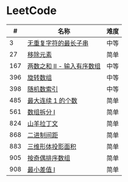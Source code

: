 LeetCode
========

| #   | 名称                                                                                                | 难度 |
|-----|---------------------------------------------------------------------------------------------------|----|
| 3   | [无重复字符的最长子串](https://leetcode-cn.com/problems/longest-substring-without-repeating-characters/)    | 中等 |
| 27  | [移除元素](https://leetcode-cn.com/problems/remove-element/)    | 简单 |
| 167 | [两数之和 II - 输入有序数组](https://leetcode-cn.com/problems/two-sum-ii-input-array-is-sorted/)    | 中等 |
| 396 | [旋转数组](https://leetcode-cn.com/problems/rotate-function/)                                         | 中等 |
| 398 | [随机数索引](https://leetcode-cn.com/problems/random-pick-index/)                                      | 中等 |
| 485 | [最大连续 1 的个数](https://leetcode-cn.com/problems/max-consecutive-ones/)                                      | 简单 |
| 561 | [数组拆分 I](https://leetcode-cn.com/problems/array-partition-i/)                                      | 简单 |
| 824 | [山羊拉丁文](https://leetcode-cn.com/problems/goat-latin/)                                      | 简单 |
| 868 | [二进制间距](https://leetcode-cn.com/problems/binary-gap/)                                             | 简单 |
| 883 | [三维形体投影面积](https://leetcode-cn.com/problems/projection-area-of-3d-shapes/)                        | 简单 |
| 905 | [按奇偶排序数组](https://leetcode-cn.com/problems/sort-array-by-parity/)                        | 简单 |
| 908 | [最小差值 I](https://leetcode-cn.com/problems/smallest-range-i/)                        | 简单 |
